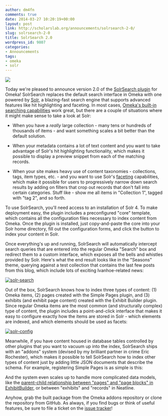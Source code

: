 ```yaml
---
author: dm4fn
comments: true
date: 2014-03-27 10:20:19+00:00
layout: post
link: http://scholarslab.org/announcements/solrsearch-2-0/
slug: solrsearch-2-0
title: SolrSearch 2.0
wordpress_id: 9807
categories:
- Announcements
tags:
- omeka
- solr
---
```


![](https://camo.githubusercontent.com/c0f1aee75ff273b3a715ad185d1aa4e7e1958008/68747470733a2f2f6c7563656e652e6170616368652e6f72672f696d616765732f736f6c722e706e67)

Today we're pleased to announce version 2.0 of the [SolrSearch plugin](http://omeka.org/add-ons/plugins/solrsearch/) for Omeka! SolrSearch replaces the default search interface in Omeka with one powered by [Solr](https://lucene.apache.org/solr/), a blazing-fast search engine that supports advanced features like hit highlighting and faceting. In most cases, [Omeka's built-in searching capabilities](http://omeka.org/codex/Managing_Search_Settings_2.0) work great, but there are a couple of situations where it might make sense to take a look at Solr:






  * When you have a _really_ large collection - many tens or hundreds of thousands of items - and want something scales a bit better than the default solution.




  * When your metadata contains a lot of text content and you want to take advantage of Solr's hit highlighting functionality, which makes it possible to display a preview snippet from each of the matching records.




  * When your site makes heavy use of content taxonomies - collections, tags, item types, etc. - and you want to use Solr's [faceting](http://en.wikipedia.org/wiki/Faceted_search) capabilities, which make it possible for users to progressively narrow down search results by adding on filters that crop out records that don't fall into certain categories. Stuff like - show me all items in "Collection 1", tagged with "tag 2", and so forth.





To use SolrSearch, you'll need access to an installation of Solr 4. To make deployment easy, the plugin includes a preconfigured "core" template, which contains all the configuration files necessary to index content from Omeka. Once the plugin is installed, just copy-and-paste the core into your Solr home directory, fill out the configuration forms, and click the button to index your content in Solr.

Once everything's up and running, SolrSearch will automatically intercept search queries that are entered into the regular Omeka "Search" box and redirect them to a custom interface, which exposes all the bells and whistles provided by Solr. Here's what the end result looks like in the "Seasons" theme, querying against a test collection that contains the last few posts from this blog, which include lots of exciting Ivanhoe-related news:

[![solr-search](http://www.scholarslab.org/wp-content/uploads/2014/03/solr-search2-749x1024.jpg)](http://www.scholarslab.org/wp-content/uploads/2014/03/solr-search2.jpg)

Out of the box, SolrSearch knows how to index three types of content: (1) Omeka items, (2) pages created with the Simple Pages plugin, and (3) exhibits (and exhibit page content) created with the Exhibit Builder plugin. Since regular Omeka items are the most common (and structurally complex) type of content, the plugin includes a point-and-click interface that makes it easy to configure exactly how the items are stored in Solr - which elements are indexed, and which elements should be used as facets:

[![solr-config](http://www.scholarslab.org/wp-content/uploads/2014/03/solr-config-857x1024.jpg)](http://www.scholarslab.org/wp-content/uploads/2014/03/solr-config.jpg)

Meanwhile, if you have content housed in database tables controlled by other plugins that you want to vacuum up into the index, SolrSearch ships with an "addons" system (devised by my brilliant partner in crime Eric Rochester), which makes it possible to tell SolrSearch how to index other types of content just by adding little JSON documents that describe the schema. For example, registering Simple Pages is as simple is this:



And the system even scales up to handle more complicated data models, like the [parent-child relationship between "pages" and "page blocks" in ExhibitBuilder](https://github.com/scholarslab/SolrSearch/blob/master/addons/exhibits.json), or between "exhibits" and "records" in Neatline.

Anyhow, grab the built package from the Omeka addons repository or clone the repository from GitHub. As always, if you find bugs or think of useful features, be sure to file a ticket on the [issue tracker](https://github.com/scholarslab/SolrSearch/issues?state=open)!
